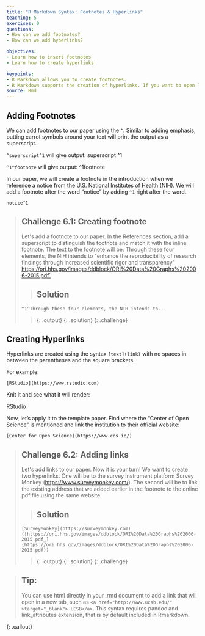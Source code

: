 ```yaml
---
title: "R Markdown Syntax: Footnotes & Hyperlinks"
teaching: 5
exercises: 0
questions:
- How can we add footnotes?
- How can we add hyperlinks?

objectives:
- Learn how to insert footnotes
- Learn how to create hyperlinks

keypoints:
- R Markdown allows you to create footnotes.
- R Markdown supports the creation of hyperlinks. If you want to open links on new tabs you will have to use html.
source: Rmd
---
```



## Adding Footnotes

We can add footnotes to our paper using the `^`. Similar to adding emphasis, putting carrot symbols around your text will print the output as a superscript. 

`^superscript^1` will give output: superscript ^1

`^1^footnote` will give output: ^1footnote

In our paper, we will create a footnote in the introduction when we reference a notice from the U.S. National Institutes of Health (NIH). We will add a footnote after the word “notice” by adding `^1` right after the word. 

`notice^1`

> ## Challenge 6.1: Creating footnote 
>
> Let's add a footnote to our paper. In the References section, add a superscript to distinguish the footnote and match it with the inline footnote. The text to the footnote will be:
>Through these four elements, the NIH intends to "enhance the reproducibility of research findings through increased scientific rigor and transparency" https://ori.hhs.gov/images/ddblock/ORI%20Data%20Graphs%202006-2015.pdf`
>
>> ## Solution
> ``^1^Through these four elements, the NIH intends to...``
>> {: .output}
> {: .solution}
{: .challenge}


## Creating Hyperlinks

Hyperlinks are created using the syntax `[text](link)` with no spaces in between the parentheses and the square brackets.

For example:

`[RStudio](https://www.rstudio.com)`

Knit it and see what it will render:


[RStudio](https://www.rstudio.com)

Now, let’s apply it to the template paper. Find where the “Center of Open Science” is mentioned and link the institution to their official website:

`[Center for Open Science](https://www.cos.io/)` 


> ## Challenge 6.2: Adding links 
>
> Let's add links to our paper. Now it is your turn! We want to create two hyperlinks. One will be to the survey instrument platform Survey Monkey (https://www.surveymonkey.com/). The second will be to link the existing address that we added earlier in the footnote to the online pdf file using the same website. 
>> ## Solution
> ``[SurveyMonkey](https://surveymonkey.com)``
> ``([https://ori.hhs.gov/images/ddblock/ORI%20Data%20Graphs%202006-2015.pdf_](https://ori.hhs.gov/images/ddblock/ORI%20Data%20Graphs%202006-2015.pdf))``
>> {: .output}
> {: .solution}
{: .challenge}


> ## Tip: 
>You can use html directly in your .rmd document to add a link that will open in a new tab, such as `<a href="http://www.ucsb.edu/" >target="_blank"> UCSB</a>`. This syntax requires pandoc and link_attributes extension, that is by default included in Rmarkdown.
>
{: .callout}
